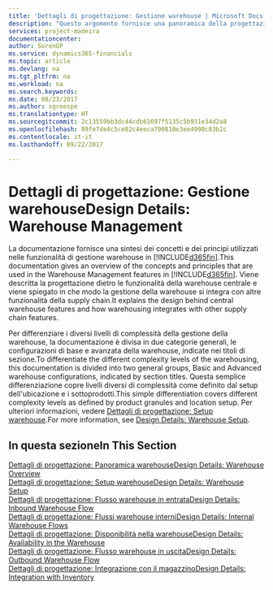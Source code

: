 ```yaml
---
title: 'Dettagli di progettazione: Gestione warehouse | Microsoft Docs'
description: "Questo argomento fornisce una panoramica della progettazione, dei concetti e dei principi alla base delle funzionalità di gestione warehouse in [!INCLUDE[d365fin](includes/d365fin_md.md)]."
services: project-madeira
documentationcenter: 
author: SorenGP
ms.service: dynamics365-financials
ms.topic: article
ms.devlang: na
ms.tgt_pltfrm: na
ms.workload: na
ms.search.keywords: 
ms.date: 08/23/2017
ms.author: sgroespe
ms.translationtype: HT
ms.sourcegitcommit: 2c13559bb3dc44cdb61697f5135c5b931e34d2a8
ms.openlocfilehash: 89fe7de4c5ce82c4eeca700810e3ee4990c83b2c
ms.contentlocale: it-it
ms.lasthandoff: 09/22/2017

---
```

# <a name="design-details-warehouse-management"></a><span data-ttu-id="18040-103">Dettagli di progettazione: Gestione warehouse</span><span class="sxs-lookup"><span data-stu-id="18040-103">Design Details: Warehouse Management</span></span>
<span data-ttu-id="18040-104">La documentazione fornisce una sintesi dei concetti e dei principi utilizzati nelle funzionalità di gestione warehouse in [!INCLUDE[d365fin](includes/d365fin_md.md)].</span><span class="sxs-lookup"><span data-stu-id="18040-104">This documentation gives an overview of the concepts and principles that are used in the Warehouse Management features in [!INCLUDE[d365fin](includes/d365fin_md.md)].</span></span> <span data-ttu-id="18040-105">Viene descritta la progettazione dietro le funzionalità della warehouse centrale e viene spiegato in che modo la gestione della warehouse si integra con altre funzionalità della supply chain.</span><span class="sxs-lookup"><span data-stu-id="18040-105">It explains the design behind central warehouse features and how warehousing integrates with other supply chain features.</span></span>  

<span data-ttu-id="18040-106">Per differenziare i diversi livelli di complessità della gestione della warehouse, la documentazione è divisa in due categorie generali, le configurazioni di base e avanzata della warehouse, indicate nei titoli di sezione.</span><span class="sxs-lookup"><span data-stu-id="18040-106">To differentiate the different complexity levels of the warehousing, this documentation is divided into two general groups, Basic and Advanced warehouse configurations, indicated by section titles.</span></span> <span data-ttu-id="18040-107">Questa semplice differenziazione copre livelli diversi di complessità come definito dal setup dell'ubicazione e i sottoprodotti.</span><span class="sxs-lookup"><span data-stu-id="18040-107">This simple differentiation covers different complexity levels as defined by product granules and location setup.</span></span> <span data-ttu-id="18040-108">Per ulteriori informazioni, vedere [Dettagli di progettazione: Setup warehouse](design-details-warehouse-setup.md).</span><span class="sxs-lookup"><span data-stu-id="18040-108">For more information, see [Design Details: Warehouse Setup](design-details-warehouse-setup.md).</span></span>  

## <a name="in-this-section"></a><span data-ttu-id="18040-109">In questa sezione</span><span class="sxs-lookup"><span data-stu-id="18040-109">In This Section</span></span>  
[<span data-ttu-id="18040-110">Dettagli di progettazione: Panoramica warehouse</span><span class="sxs-lookup"><span data-stu-id="18040-110">Design Details: Warehouse Overview</span></span>](design-details-warehouse-overview.md)  
[<span data-ttu-id="18040-111">Dettagli di progettazione: Setup warehouse</span><span class="sxs-lookup"><span data-stu-id="18040-111">Design Details: Warehouse Setup</span></span>](design-details-warehouse-setup.md)  
[<span data-ttu-id="18040-112">Dettagli di progettazione: Flusso warehouse in entrata</span><span class="sxs-lookup"><span data-stu-id="18040-112">Design Details: Inbound Warehouse Flow</span></span>](design-details-inbound-warehouse-flow.md)  
[<span data-ttu-id="18040-113">Dettagli di progettazione: Flussi warehouse interni</span><span class="sxs-lookup"><span data-stu-id="18040-113">Design Details: Internal Warehouse Flows</span></span>](design-details-internal-warehouse-flows.md)  
[<span data-ttu-id="18040-114">Dettagli di progettazione: Disponibilità nella warehouse</span><span class="sxs-lookup"><span data-stu-id="18040-114">Design Details: Availability in the Warehouse</span></span>](design-details-availability-in-the-warehouse.md)  
[<span data-ttu-id="18040-115">Dettagli di progettazione: Flusso warehouse in uscita</span><span class="sxs-lookup"><span data-stu-id="18040-115">Design Details: Outbound Warehouse Flow</span></span>](design-details-outbound-warehouse-flow.md)  
[<span data-ttu-id="18040-116">Dettagli di progettazione: Integrazione con il magazzino</span><span class="sxs-lookup"><span data-stu-id="18040-116">Design Details: Integration with Inventory</span></span>](design-details-integration-with-inventory.md)

